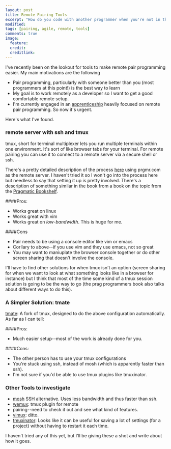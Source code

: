 ```yaml
---
layout: post
title: Remote Pairing Tools
excerpt: "How do you code with another programmer when you're not in the same room--or even the same country?"
modified:
tags: [pairing, agile, remote, tools]
comments: true
image:
  feature:
  credit:
  creditlink:
---
```


I've recently been on the lookout for tools to make remote pair
programming easier. My main motivations are the following<br>

- Pair programming, particularly with someone better than you (most
  programmers at this point!) is the best way to learn
- My goal is to work remotely as a developer so I want to get a good
  comfortable remote setup.
- I'm currently engaged in an [apprenticeship](www.bloc.io) heavily focused on remote
  pair programming. So now it's urgent.

Here's what I've found.

### remote server with ssh and tmux

tmux, short for terminal multiplexer lets you run multiple terminals
within one environment. It's sort of like browser tabs for your
terminal. For remote pairing you can use it to connect to a remote
server via a secure shell or ssh.

There's a pretty detailed description of the process [here](http://www.zeespencer.com/articles/building-a-remote-pairing-setup/) using prgmr.com as the remote server. I haven't tried it so I won't go into the process here but needless to say that setting it up is pretty involved. There's a description of something similar in the book from a book on the topic from the [Pragmatic Bookshelf](http://pragprog.com/book/jkrp/remote-pairing).

####Pros:

- Works great on linux
- Works great with vim
- Works great on _*low-bandwidth*_. This is huge for me.

####Cons

- Pair needs to be using a console editor like vim or emacs
- Corllary to above--if you use vim and they use emacs, not so great
- You may want to maniuplate the browser console together or do other
  screen sharing that doesn't involve the console.

I'll have to find other solutions for when tmux isn't an option (screen sharing for when we want to look at what something looks like in a browser for instance) but I think that most of the time some kind of a tmux session solution is going to be the way to go (the prag programmers book also talks about different ways to do this).

### A Simpler Solution: tmate

[tmate](http://tmate.io/): A fork of tmux, designed to do the
above configuration automatically. As far as I can tell:

####Pros:

  - Much easier setup--most of the work is already done for you.

####Cons:
  - The other person has to use your tmux configurations
  - You're stuck using ssh, instead of mosh (which is apparently faster than ssh).
  - I'm not sure if you'd be able to use tmux plugins like tmuxinator.

### Other Tools to investigate

- [mosh](http://mosh.mit.edu/) SSH alternative. Uses less bandwidth and thus faster than ssh.
- [wemux](https://github.com/zolrath/wemux): tmux plugin for remote
- pairing--need to check it out and see what kind of features.
- [vimux](https://github.com/benmills/vimux): ditto.
- [tmuxinator](https://github.com/tmuxinator/tmuxinator): Looks like it
can be useful for saving a lot of settings (for a project) without
having to restart it each time.

I haven't tried any of this yet, but I'll be giving these a shot and write about how it goes.
